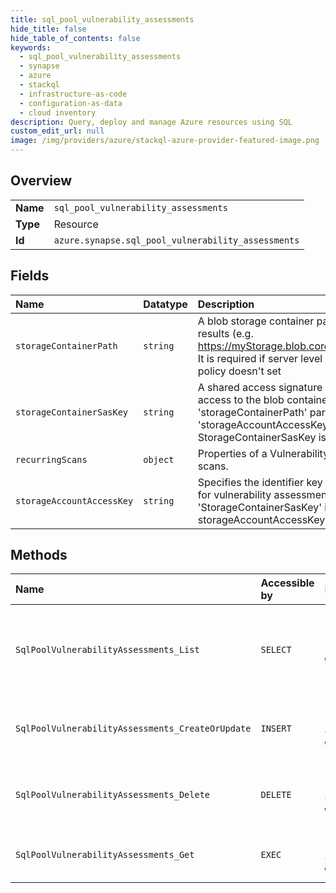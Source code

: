 ```yaml
---
title: sql_pool_vulnerability_assessments
hide_title: false
hide_table_of_contents: false
keywords:
  - sql_pool_vulnerability_assessments
  - synapse
  - azure    
  - stackql
  - infrastructure-as-code
  - configuration-as-data
  - cloud inventory
description: Query, deploy and manage Azure resources using SQL
custom_edit_url: null
image: /img/providers/azure/stackql-azure-provider-featured-image.png
---
```

  
    

## Overview
<table><tbody>
<tr><td><b>Name</b></td><td><code>sql_pool_vulnerability_assessments</code></td></tr>
<tr><td><b>Type</b></td><td>Resource</td></tr>
<tr><td><b>Id</b></td><td><code>azure.synapse.sql_pool_vulnerability_assessments</code></td></tr>
</tbody></table>

## Fields
| Name | Datatype | Description |
|:-----|:---------|:------------|
| `storageContainerPath` | `string` | A blob storage container path to hold the scan results (e.g. https://myStorage.blob.core.windows.net/VaScans/).  It is required if server level vulnerability assessment policy doesn't set |
| `storageContainerSasKey` | `string` | A shared access signature (SAS Key) that has write access to the blob container specified in 'storageContainerPath' parameter. If 'storageAccountAccessKey' isn't specified, StorageContainerSasKey is required. |
| `recurringScans` | `object` | Properties of a Vulnerability Assessment recurring scans. |
| `storageAccountAccessKey` | `string` | Specifies the identifier key of the storage account for vulnerability assessment scan results. If 'StorageContainerSasKey' isn't specified, storageAccountAccessKey is required. |
## Methods
| Name | Accessible by | Required Params | Description |
|:-----|:--------------|:----------------|:------------|
| `SqlPoolVulnerabilityAssessments_List` | `SELECT` | `resourceGroupName, sqlPoolName, subscriptionId, workspaceName` | Lists the vulnerability assessment policies associated with a SQL pool. |
| `SqlPoolVulnerabilityAssessments_CreateOrUpdate` | `INSERT` | `resourceGroupName, sqlPoolName, subscriptionId, vulnerabilityAssessmentName, workspaceName` | Creates or updates the Sql pool vulnerability assessment. |
| `SqlPoolVulnerabilityAssessments_Delete` | `DELETE` | `resourceGroupName, sqlPoolName, subscriptionId, vulnerabilityAssessmentName, workspaceName` | Removes the database's vulnerability assessment. |
| `SqlPoolVulnerabilityAssessments_Get` | `EXEC` | `resourceGroupName, sqlPoolName, subscriptionId, vulnerabilityAssessmentName, workspaceName` | Gets the Sql pool's vulnerability assessment. |
